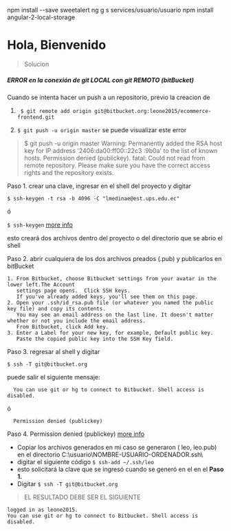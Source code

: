 
npm install --save sweetalert
ng g s services/usuario/usuario
npm install angular-2-local-storage

# Hola, Bienvenido
> Solucion
##### ERROR en la conexión de git LOCAL con git REMOTO (bitBucket)

Cuando se intenta hacer un push a un repositorio, previo la creacion de 

1. ```` $ git remote add origin git@bitbucket.org:leone2015/ecommerce-frontend.git````

2. ````$ git push -u origin master````
se puede visualizar este error 
> $ git push -u origin master
  Warning: Permanently added the RSA host key for IP address '2406:da00:ff00::22c3                                                                                                                :9b0a' to the list of known hosts.
  Permission denied (publickey).
  fatal: Could not read from remote repository.
  Please make sure you have the correct access rights
  and the repository exists.
  
Paso 1. crear una clave, ingresar en el shell del proyecto y digitar 

 ````$ ssh-keygen -t rsa -b 4096 -C "lmedinae@est.ups.edu.ec"```` 
 
 ó
 
   ````$ ssh-keygen```` [more info](https://confluence.atlassian.com/bitbucket/set-up-an-ssh-key-728138079.html#SetupanSSHkey-ssh1)
   
 esto creará dos archivos dentro del proyecto o del directorio que se abrio el shell
   
 Paso 2. abrir cualquiera de los dos archivos preados (.pub) y publicarlos en bitBucket 
    
    1. From Bitbucket, choose Bitbucket settings from your avatar in the lower left.The Account 
       settings page opens.  Click SSH keys.
       If you've already added keys, you'll see them on this page.
    2. Open your .ssh/id_rsa.pub file (or whatever you named the public key file) and copy its contents.
       You may see an email address on the last line. It doesn't matter whether or not you include the email address.
       From Bitbucket, click Add key.
    3. Enter a Label for your new key, for example, Default public key.
       Paste the copied public key into the SSH Key field.
Paso 3. regresar al shell y digitar 

`````$ ssh -T git@bitbucket.org `````

puede salir el siguiente mensaje:  
      
      You can use git or hg to connect to Bitbucket. Shell access is disabled.

ó 

      Permission denied (publickey)
      
Paso 4.  Permission denied (publickey) [more info](https://confluence.atlassian.com/bitbucket/troubleshoot-ssh-issues-271943403.html)

* Copiar los archivos generados en mi caso se generaron  ( leo, leo.pub) en el directorio C:\usuario\NOMBRE-USUARIO-ORDENADOR\.ssh\ 
* digitar el siguiente código
````$ ssh-add ~/.ssh/leo````
* esto solicitará la clave que se ingresó cuando se generó en el en el **Paso 1.**
* Digitar ````$ ssh -T git@bitbucket.org````

> EL RESULTADO DEBE SER EL SIGUIENTE

    logged in as leone2015.
    You can use git or hg to connect to Bitbucket. Shell access is disabled.


